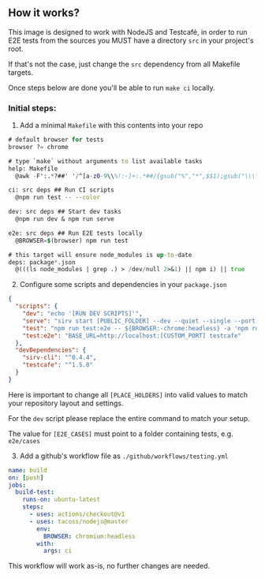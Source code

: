 ## How it works?

This image is designed to work with NodeJS and Testcafé, in order to run E2E tests from the sources you MUST have a directory `src` in your project's root.

If that's not the case, just change the `src` dependency from all Makefile targets.

Once steps below are done you'll be able to run `make ci` locally.

### Initial steps:

1. Add a minimal `Makefile` with this contents into your repo

```mf
# default browser for tests
browser ?= chrome

# type `make` without arguments to list available tasks
help: Makefile
  @awk -F':.*?##' '/^[a-z0-9\\%!:-]+:.*##/{gsub("%","*",$$1);gsub("\\\\",":*",$$1);printf "\033[36m%8s\033[0m %s\n",$$1,$$2}' $<

ci: src deps ## Run CI scripts
  @npm run test -- --color

dev: src deps ## Start dev tasks
  @npm run dev & npm run serve

e2e: src deps ## Run E2E tests locally
  @BROWSER=$(browser) npm run test

# this target will ensure node_modules is up-to-date
deps: package*.json
  @(((ls node_modules | grep .) > /dev/null 2>&1) || npm i) || true
```

2. Configure some scripts and dependencies in your `package.json`

```json
{
  "scripts": {
    "dev": "echo '[RUN DEV SCRIPTS]'",
    "serve": "sirv start [PUBLIC_FOLDER] --dev --quiet --single --port [CUSTOM_PORT]",
    "test": "npm run test:e2e -- ${BROWSER:-chrome:headless} -a 'npm run serve' [E2E_CASES]",
    "test:e2e": "BASE_URL=http://localhost:[CUSTOM_PORT] testcafe"
  },
  "devDependencies": {
    "sirv-cli": "^0.4.4",
    "testcafe": "^1.5.0"
  }
}
```

Here is important to change all `[PLACE_HOLDERS]` into valid values to match your repository layout and settings.

For the `dev` script please replace the entire command to match your setup.

The value for `[E2E_CASES]` must point to a folder containing tests, e.g. `e2e/cases`

3. Add a github's workflow file as `./github/workflows/testing.yml`

```yml
name: build
on: [push]
jobs:
  build-test:
    runs-on: ubuntu-latest
    steps:
      - uses: actions/checkout@v1
      - uses: tacoss/nodejs@master
        env:
          BROWSER: chromium:headless
        with:
          args: ci
```

This workflow will work as-is, no further changes are needed.

